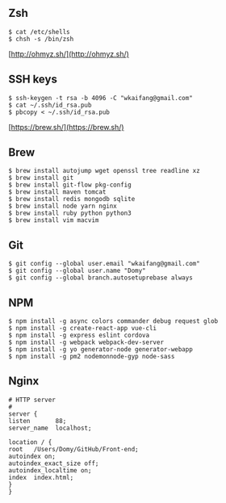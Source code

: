 ## Zsh

```
$ cat /etc/shells
$ chsh -s /bin/zsh
```

[http://ohmyz.sh/](http://ohmyz.sh/)

## SSH keys

```
$ ssh-keygen -t rsa -b 4096 -C "wkaifang@gmail.com"
$ cat ~/.ssh/id_rsa.pub
$ pbcopy < ~/.ssh/id_rsa.pub
```

[https://brew.sh/](https://brew.sh/)

## Brew

```
$ brew install autojump wget openssl tree readline xz
$ brew install git
$ brew install git-flow pkg-config
$ brew install maven tomcat
$ brew install redis mongodb sqlite
$ brew install node yarn nginx
$ brew install ruby python python3
$ brew install vim macvim
```

## Git

```
$ git config --global user.email "wkaifang@gmail.com"
$ git config --global user.name "Domy"
$ git config --global branch.autosetuprebase always
```

## NPM

```
$ npm install -g async colors commander debug request glob
$ npm install -g create-react-app vue-cli
$ npm install -g express eslint cordova
$ npm install -g webpack webpack-dev-server
$ npm install -g yo generator-node generator-webapp
$ npm install -g pm2 nodemonnode-gyp node-sass
```

## Nginx

```
# HTTP server
#
server {
listen       88;
server_name  localhost;

location / {
root   /Users/Domy/GitHub/Front-end;
autoindex on;
autoindex_exact_size off;
autoindex_localtime on;
index  index.html;
}
}
```
